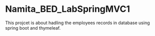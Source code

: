 # Namita_BED_LabSpringMVC1
This projcet is about hadling the employees records in database using spring boot and thymeleaf.